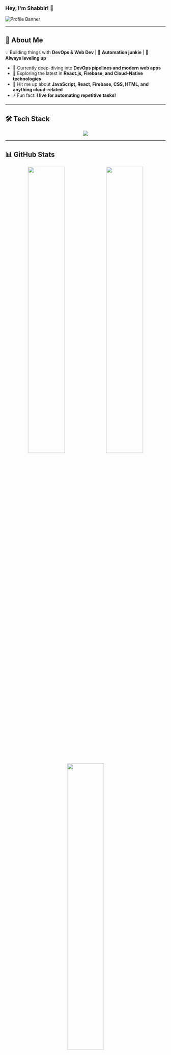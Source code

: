 ### Hey, I'm Shabbir! 👋

![Profile Banner](https://via.placeholder.com/1200x400.png?text=Welcome+to+My+GitHub)

---

## 🚀 About Me

💡 Building things with **DevOps & Web Dev** | 🔧 **Automation junkie** | 🎯 **Always leveling up**

- 🔭 Currently deep-diving into **DevOps pipelines and modern web apps**
- 🌱 Exploring the latest in **React.js, Firebase, and Cloud-Native technologies**
- 💬 Hit me up about **JavaScript, React, Firebase, CSS, HTML, and anything cloud-related**
- ⚡ Fun fact: **I live for automating repetitive tasks!**

---

## 🛠 Tech Stack

<div align="center">
  <img src="https://skillicons.dev/icons?i=js,react,firebase,css,html,bootstrap,git,github,docker,aws,nodejs,tailwind" />
</div>

---

## 📊 GitHub Stats

<div align="center">
  <img src="https://github-readme-stats.vercel.app/api?username=SHABBIR-devOps&show_icons=true&theme=dracula" width="48%"/>
  <img src="https://streak-stats.demolab.com?user=SHABBIR-devOps&theme=dracula" width="48%"/>
</div>

<div align="center">
  <img src="https://github-readme-stats.vercel.app/api/top-langs/?username=SHABBIR-devOps&layout=compact&theme=dracula" width="48%"/>
</div>

---

## 📈 Contribution Graph

<div align="center">
  <img src="https://github-readme-activity-graph.vercel.app/graph?username=SHABBIR-devOps&theme=dracula" />
</div>

---

## 🔗 Connect

<div align="center">
  <a href="https://github.com/SHABBIR-devOps" target="_blank"><img src="https://img.shields.io/badge/GitHub-171515?style=for-the-badge&logo=github&logoColor=white"/></a>
  <a href="https://facebook.com/" target="_blank"><img src="https://img.shields.io/badge/Facebook-%231877F2.svg?style=for-the-badge&logo=facebook&logoColor=white"/></a>
  <a href="https://linkedin.com/" target="_blank"><img src="https://img.shields.io/badge/LinkedIn-%230077B5.svg?style=for-the-badge&logo=linkedin&logoColor=white"/></a>
</div>

---

## 👀 Views

<div align="center">
  <img src="https://komarev.com/ghpvc/?username=SHABBIR-devOps&color=blueviolet"/>
</div>

---

🔥 **If you dig my projects, drop a star!** 🚀
